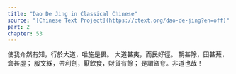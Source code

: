 ```yaml
---
title: "Dao De Jing in Classical Chinese"
source: "[Chinese Text Project](https://ctext.org/dao-de-jing?en=off)"
part: 2
chapter: 53
---
```

使我介然有知，行於大道，唯施是畏。
大道甚夷，而民好徑。
朝甚除，田甚蕪，倉甚虛；
服文綵，帶利劍，厭飲食，財貨有餘；
是謂盜夸。非道也哉！